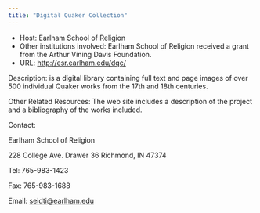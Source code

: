 ```yaml
---
title: "Digital Quaker Collection"
---
```





* Host: Earlham School of Religion
* Other institutions involved: Earlham School of Religion received a grant from the Arthur Vining Davis Foundation.
* URL: <http://esr.earlham.edu/dqc/>



Description:
 is a digital library containing full text and page images of over 500 individual Quaker
 works from the 17th and 18th centuries.



Other Related Resources:
 The web site includes a description of the project and a bibliography of the works
 included.



Contact: 



Earlham School of Religion


228 College Ave.
 Drawer 36
 Richmond, IN 47374


Tel: 765-983-1423


Fax: 765-983-1688


Email: [seidti@earlham.edu](mailto:seidti@earlham.edu)





